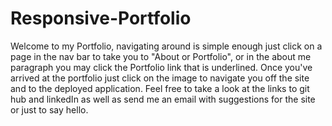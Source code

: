 # Responsive-Portfolio

Welcome to my Portfolio, navigating around is simple enough just click on a page in the nav bar to take you to "About or Portfolio", or in the about me paragraph you may click the Portfolio link that is underlined. Once you've arrived at the portfolio just click on the image to navigate you off the site and to the deployed application.
Feel free to take a look at the links to git hub and linkedIn as well as send me an email with suggestions for the site or just to say hello.

